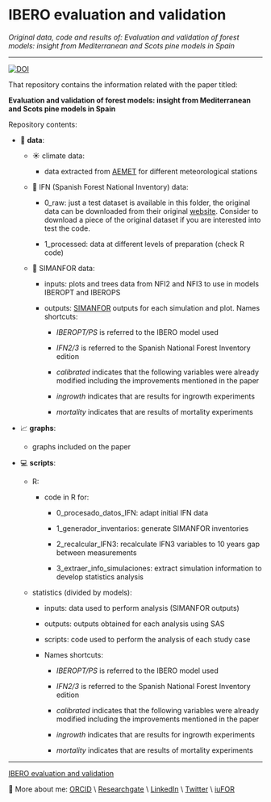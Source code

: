 
# IBERO evaluation and validation

*Original data, code and results of: Evaluation and validation of forest models: insight from Mediterranean and Scots pine models in Spain*

---



[![DOI](https://zenodo.org/badge/642749768.svg)](https://zenodo.org/badge/latestdoi/642749768)



That repository contains the information related with the paper titled: 

**Evaluation and validation of forest models: insight from Mediterranean and Scots pine models in Spain**

Repository contents:

- :floppy_disk: **data**:
    
    - :sunny: climate data:
        
        - data extracted from [AEMET](https://www.aemet.es/es/portada) for different meteorological stations

    - :deciduous_tree: IFN (Spanish Forest National Inventory) data:
        
        - 0_raw: just a test dataset is available in this folder, the original data can be downloaded from their original [website](https://www.miteco.gob.es/es/biodiversidad/temas/inventarios-nacionales/inventario-forestal-nacional/default.aspx). Consider to download a piece of the original dataset if you are interested into test the code.

        - 1_processed: data at different levels of preparation (check R code)

    - :seedling: SIMANFOR data:
    
        - inputs: plots and trees data from NFI2 and NFI3 to use in models IBEROPT and IBEROPS
    
        - outputs: [SIMANFOR](https://www.simanfor.es/) outputs for each simulation and plot. Names shortcuts:
    
    
            - *IBEROPT/PS* is referred to the IBERO model used
    
            - *IFN2/3* is referred to the Spanish National Forest Inventory edition
    
            - *calibrated* indicates that the following variables were already modified including the improvements mentioned in the paper
            
            - *ingrowth* indicates that are results for ingrowth experiments
            
            - *mortality* indicates that are results of mortality experiments

- :chart_with_upwards_trend: **graphs**: 
    
    - graphs included on the paper

- :computer: **scripts**:

    - R:

        - code in R for:

            - 0_procesado_datos_IFN: adapt initial IFN data

            - 1_generador_inventarios: generate SIMANFOR inventories

            - 2_recalcular_IFN3: recalculate IFN3 variables to 10 years gap between measurements

            - 3_extraer_info_simulaciones: extract simulation information to develop statistics analysis
    
    - statistics (divided by models):
    
        - inputs: data used to perform analysis (SIMANFOR outputs)
    
        - outputs: outputs obtained for each analysis using SAS
    
        - scripts: code used to perform the analysis of each study case
    
        - Names shortcuts:
    
            - *IBEROPT/PS* is referred to the IBERO model used
    
            - *IFN2/3* is referred to the Spanish National Forest Inventory edition
    
            - *calibrated* indicates that the following variables were already modified including the improvements mentioned in the paper
            
            - *ingrowth* indicates that are results for ingrowth experiments
            
            - *mortality* indicates that are results of mortality experiments

---


[IBERO evaluation and validation](https://github.com/aitorvv/IBERO_evaluation_and_validation) 

:link: More about me:
[ORCID](https://orcid.org/0000-0003-0227-506X) \\
[Researchgate](https://www.researchgate.net/profile/Aitor_Vazquez_Veloso) \\
[LinkedIn](https://www.linkedin.com/in/aitorvazquezveloso/) \\
[Twitter](https://twitter.com/aitorvv) \\
[iuFOR](http://sostenible.palencia.uva.es/users/aitorvv)